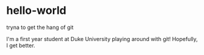 # hello-world
tryna to get the hang of git

I'm a first year student at Duke University playing around with git! Hopefully, I get better.
